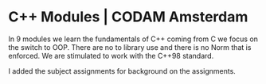 # C++ Modules | CODAM Amsterdam

In 9 modules we learn the fundamentals of C++ coming from C we focus on the switch to OOP.
There are no to library use and there is no Norm that is enforced.
We are stimulated to work with the C++98 standard.

I added the subject assignments for background on the assignments.
